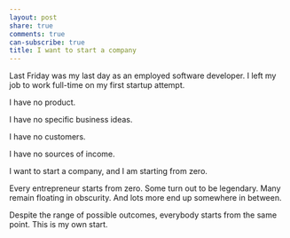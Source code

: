 ```yaml
---
layout: post
share: true
comments: true
can-subscribe: true
title: I want to start a company
---
```


Last Friday was my last day as an employed software developer.  I left my job to work full-time on my first startup attempt.

I have no product.

I have no specific business ideas.

I have no customers.

I have no sources of income.

I want to start a company, and I am starting from zero.

Every entrepreneur starts from zero.  Some turn out to be legendary.  Many remain floating in obscurity.  And lots more end up somewhere in between.

Despite the range of possible outcomes, everybody starts from the same point.  This is my own start.
